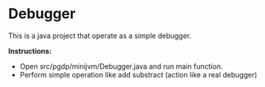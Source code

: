 # Debugger
This is a java project that operate as a simple debugger.

**Instructions:**
- Open src/pgdp/minijvm/Debugger.java and run main function.
- Perform simple operation like add substract (action like a real debugger)
